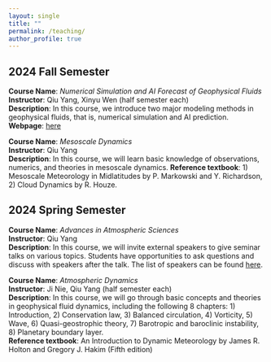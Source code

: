 ```yaml
---
layout: single
title: ""
permalink: /teaching/
author_profile: true
---
```


2024 Fall Semester
---
**Course Name**: *Numerical Simulation and AI Forecast of Geophysical Fluids*  
**Instructor**: Qiu Yang, Xinyu Wen (half semester each)  
**Description**: In this course, we introduce two major modeling methods in geophysical fluids, that is, numerical simulation and AI prediction. 
**Webpage**: [here](modeling_2024fall.md)

**Course Name**: *Mesoscale Dynamics*  
**Instructor**: Qiu Yang\
**Description**: In this course, we will learn basic knowledge of observations, numerics, and theories in mesoscale dynamics. 
**Reference textbook**: 1) Mesoscale Meteorology in Midlatitudes by P. Markowski and Y. Richardson, 2) Cloud Dynamics by R. Houze. 

2024 Spring Semester
---
**Course Name**: *Advances in Atmospheric Sciences*  
**Instructor**: Qiu Yang  
**Description**: In this course, we will invite external speakers to give seminar talks on various topics. Students have opportunities to ask questions and discuss with speakers after the talk. The list of speakers can be found [here](https://www.atmos.pku.edu.cn/kxzb/xzbg/dqyhykxlt/index.htm).

**Course Name**: *Atmospheric Dynamics*   
**Instructor**: Ji Nie, Qiu Yang (half semester each)    
**Description**: In this course, we will go through basic concepts and theories in geophysical fluid dynamics, including the following 8 chapters: 1) Introduction, 2) Conservation law, 3) Balanced circulation, 4) Vorticity, 5) Wave, 6) Quasi-geostrophic theory, 7) Barotropic and baroclinic instability, 8) Planetary boundary layer.  
**Reference textbook**: An Introduction to Dynamic Meteorology by James R. Holton and Gregory J. Hakim (Fifth edition)
